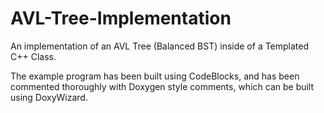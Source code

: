 # AVL-Tree-Implementation
An implementation of an AVL Tree (Balanced BST) inside of a Templated C++ Class.

The example program has been built using CodeBlocks, and has been commented thoroughly with Doxygen style comments, which can be built using DoxyWizard.
